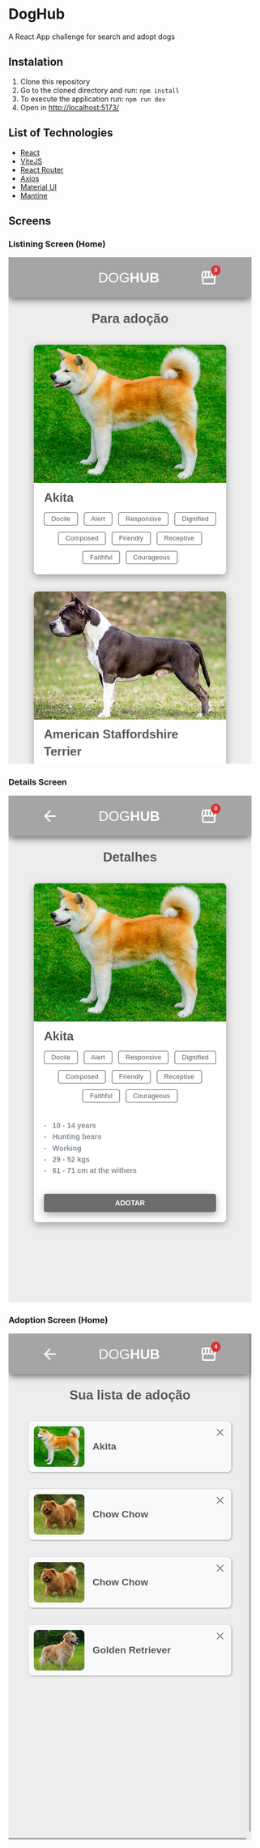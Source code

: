 # DogHub

A React App challenge for search and adopt dogs

## Instalation

1. Clone this repository
2. Go to the cloned directory and run:
   `npm install`
3. To execute the application run: `npm run dev`
4. Open in [http://localhost:5173/](http://localhost:5173/)

## List of Technologies

- [React](https://react.dev/)
- [ViteJS](https://vitejs.dev/guide/)
- [React Router](https://reactrouter.com/en/main)
- [Axios](https://axios-http.com/)
- [Material UI](https://mui.com/)
- [Mantine](https://mantine.dev/)

## Screens

### Listining Screen (Home)

![Listining Screen](/screenshots/Captura%20de%20tela%202023-05-01%20-%2016.34.07.png)

### Details Screen

![Details Screen](/screenshots/Captura%20de%20tela%202023-05-01%20-%2016.34.25.png)

### Adoption Screen (Home)

![Listining Screen](/screenshots/Captura%20de%20tela%202023-05-01%20-%2016.34.59.png)
